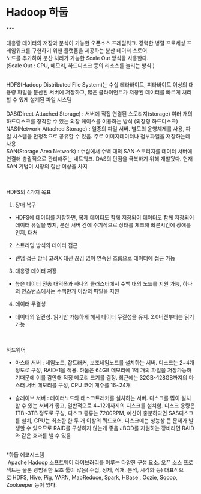 # Hadoop 하둡
***<br>
<br>
대용량 데이터의 저장과 분석이 가능한 오픈소스 프레임워크. 강력한 병렬 프로세싱 프레임워크를 구현하기 위핸 플랫폼을 제공하는 분산 데이터 스토어.  
노드를 추가하여 분산 처리가 가능한 Scale Out 방식을 사용한다.  
(Scale Out : CPU, 메모리, 하드디스크 등의 리소스를 늘리는 방식.)
 
<br>
HDFS(Hadoop Distributed File System)는 수십 테라바이트, 피타바이트 이상의 대용량 파일을 분산된 서버에 저장하고, 많은 클라이언트가 저장된 데이터를 빠르게 처리할 수 있게 설계된 파일 시스템
<br><br>
DAS(Direct-Attached Storage) : 서버에 직접 연결된 스토리지(storage)  여러 개의 하드디스크를 장착할 수 있는 외장 케이스를 이용하는 방식 (외장형 하드디스크)
<br>
NAS(Network-Attached Storage) : 일종의 파일 서버. 별도의 운영체제를 사용, 파일 시스템을 안정적으로 공유할 수 있음. 주로 이미지데이터나 첨부파일을 저장하는데 사용
<br>
SAN(Storage Area Network) : 수십에서 수백 대의 SAN 스토리지를 데이터 서버에 연결해 총괄적으로 관리해주는 네트워크. DAS의 단점을 극복하기 위해 개발됬다. 현재 SAN 기법이 시장의 절반 이상을 차지
<br>

<br><br>
HDFS의 4가지 목표
1. 장애 복구
- HDFS에 데이터를 저장하면, 복제 데이터도 함께 저장되어 데이터도 함께 저장되어 데이터 유실을 방지, 분산 서버 간에 주기적으로 상태를 체크해 빠른시간에 장애를 인지, 대처

2. 스트리밍 방식의 데이터 접근
- 랜덤 접근 방식 고려X  대신 끊김 없이 연속된 흐름으로 데이터에 접근 가능

3. 대용량 데이터 저장
- 높은 데이터 전송 대역폭과 하나의 클러스터에서 수백 대의 노드를 지원 가능, 하나의 인스턴스에서는 수백만개 이상의 파일을 지원

4. 데이터 무결성
- 데이터의 일관성. 읽기만 가능하게 해서 데이터 무결성을 유지. 2.0버젼부터는 읽기 가능

<br><br>
하드웨어
- 마스터 서버 : 네임노드, 잡트래커, 보조네임노드를 설치하는 서버. 디스크는 2&#126;4개 정도로 구성, RAID-1을 적용. 하둡은 64GB 메모리에 1억 개의 파일을 저장가능하기때문에 이를 감안해 적정 메모리 크기를 결정. 최근에는 32GB&#126;128GB까지의 마스터 서버 메모리를 구성, CPU 코어 개수를 16&#126;24개

- 슬레이브 서버 : 테이터노드와 태스크트래커를 설치하는 서버. 디스크를 많이 설치할 수 있는 서버가 좋고, 일반적으로 4&#126;12개까지의 디스크를 설치함. 디스크 용량은 1TB&#126;3TB 정도로 구성, 디스크 종류는 7200RPM, 예산이 충분하다면 SAS디스크를 설치, CPU는 최소한 한 두 개 이상의 쿼드코어.
디스크에는 성능상 큰 문제가 발생할 수 있으므로 RAID를 구성하지 않는게 좋음 JBOD를 지원하는 장비라면 RAID와 같은 효과를 낼 수 있음
<br><br>

*하둡 에코시스템  
 Apache Hadoop 소프트웨어 라이브러리를 이루는 다양한 구성 요소. 오픈 소스 프로젝트는 물론 광범위한 보조 툴이 많음( 수집, 정제, 적재, 분석, 시각화 등)
대표적으로 HDFS, Hive, Pig, YARN, MapReduce, Spark, HBase , Oozie, Sqoop, Zookeeper 등이 있다. 



